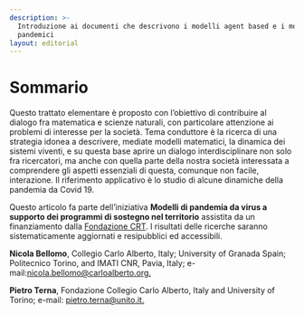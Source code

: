 ```yaml
---
description: >-
  Introduzione ai documenti che descrivono i modelli agent based e i modelli
  pandemici
layout: editorial
---
```


# Sommario

Questo trattato elementare è proposto con l’obiettivo di contribuire al dialogo fra matematica e scienze naturali, con particolare attenzione ai problemi di interesse per la società. Tema conduttore è la ricerca di una strategia idonea a descrivere, mediate modelli matematici, la dinamica dei sistemi viventi, e su questa base aprire un dialogo interdisciplinare non solo fra ricercatori, ma anche con quella parte della nostra società interessata a comprendere gli aspetti essenziali di questa, comunque non facile, interazione. Il riferimento applicativo è lo studio di alcune dinamiche della pandemia da Covid 19.

Questo articolo fa parte dell’iniziativa **Modelli di pandemia da virus a supporto dei programmi di sostegno nel territorio** assistita da un finanziamento dalla [Fondazione CRT](https://www.fondazionecrt.it). I risultati delle ricerche saranno sistematicamente aggiornati e resipubblici ed accessibili.

**Nicola Bellomo**, Collegio Carlo Alberto, Italy; University of Granada Spain; Politecnico Torino, and IMATI CNR, Pavia, Italy; e-mail:[nicola.bellomo@carloalberto.org.](mailto:nicola.bellomo@carloalberto.org)

**Pietro Terna**, Fondazione Collegio Carlo Alberto, Italy and University of Torino; e-mail: [pietro.terna@unito.it.](mailto:pietro.terna@unito.it)
